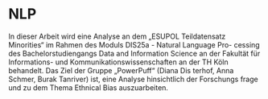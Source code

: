 # NLP

In dieser Arbeit wird eine Analyse an dem „ESUPOL Teildatensatz Minorities“ im Rahmen des Moduls DIS25a - Natural Language Pro-
cessing des Bachelorstudiengangs Data and Information Science an
der Fakultät für Informations- und Kommunikationswissenschaften an
der TH Köln behandelt. Das Ziel der Gruppe „PowerPuff“ (Diana Dis
terhof, Anna Schmer, Burak Tanriver) ist, eine Analyse hinsichtlich der Forschungs
frage und zu dem Thema Ethnical Bias auszuarbeiten.
